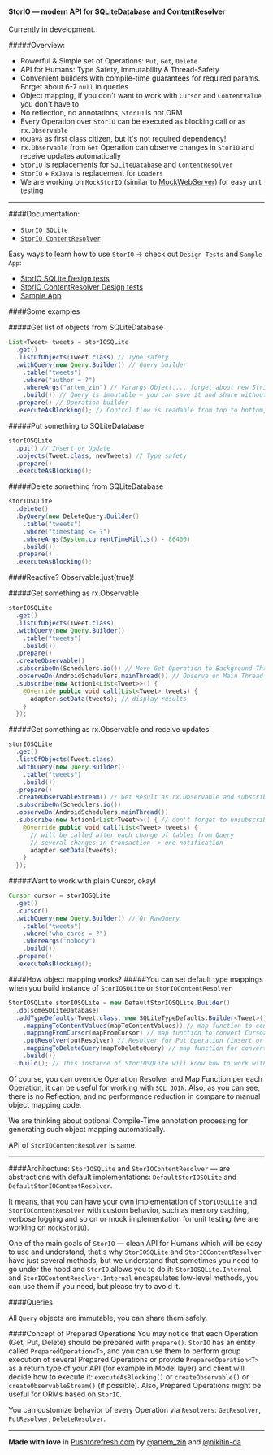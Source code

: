 #### StorIO — modern API for SQLiteDatabase and ContentResolver

Currently in development.

#####Overview:
* Powerful & Simple set of Operations: `Put`, `Get`, `Delete`
* API for Humans: Type Safety, Immutability & Thread-Safety
* Convenient builders with compile-time guarantees for required params. Forget about 6-7 `null` in queries
* Object mapping, if you don't want to work with `Cursor` and `ContentValue` you don't have to
* No reflection, no annotations, `StorIO` is not ORM
* Every Operation over `StorIO` can be executed as blocking call or as `rx.Observable`
* `RxJava` as first class citizen, but it's not required dependency!
* `rx.Observable` from `Get` Operation can observe changes in `StorIO` and receive updates automatically
* `StorIO` is replacements for `SQLiteDatabase` and `ContentResolver`
* `StorIO` + `RxJava` is replacement for `Loaders`
* We are working on `MockStorIO` (similar to [MockWebServer](https://github.com/square/okhttp/tree/master/mockwebserver)) for easy unit testing

----

####Documentation:

* [`StorIO SQLite`](docs/StorIOSQLite.md)
* [`StorIO ContentResolver`](docs/StorIOContentProvider.md)

Easy ways to learn how to use `StorIO` -> check out `Design Tests` and `Sample App`:

* [StorIO SQLite Design tests](storio-sqlite/src/test/java/com/pushtorefresh/storio/sqlite/design)
* [StorIO ContentResolver Design tests](storio-content-resolver/src/test/java/com/pushtorefresh/storio/contentresolver/design)
* [Sample App](storio-sample-app)

####Some examples

#####Get list of objects from SQLiteDatabase
```java
List<Tweet> tweets = storIOSQLite
  .get()
  .listOfObjects(Tweet.class) // Type safety
  .withQuery(new Query.Builder() // Query builder
    .table("tweets")
    .where("author = ?")
    .whereArgs("artem_zin") // Varargs Object..., forget about new String[] {"I", "am", "tired", "of", "this", "shit"}
    .build()) // Query is immutable — you can save it and share without worries
  .prepare() // Operation builder
  .executeAsBlocking(); // Control flow is readable from top to bottom, just like with RxJava

```

#####Put something to SQLiteDatabase
```java
storIOSQLite
  .put() // Insert or Update
  .objects(Tweet.class, newTweets) // Type safety
  .prepare()
  .executeAsBlocking();
```

#####Delete something from SQLiteDatabase
```java
storIOSQLite
  .delete()
  .byQuery(new DeleteQuery.Builder()
    .table("tweets")
    .where("timestamp <= ?")
    .whereArgs(System.currentTimeMillis() - 86400)
    .build())
  .prepare()
  .executeAsBlocking();
```

####Reactive? Observable.just(true)!

#####Get something as rx.Observable
```java
storIOSQLite
  .get()
  .listOfObjects(Tweet.class)
  .withQuery(new Query.Builder()
    .table("tweets")
    .build())
  .prepare()
  .createObservable()
  .subscribeOn(Schedulers.io()) // Move Get Operation to Background Thread
  .observeOn(AndroidSchedulers.mainThread()) // Observe on Main Thread
  .subscribe(new Action1<List<Tweet>>() {
  	@Override public void call(List<Tweet> tweets) {
  	  adapter.setData(tweets); // display results
  	}
  });
```

#####Get something as rx.Observable and receive updates!
```java
storIOSQLite
  .get()
  .listOfObjects(Tweet.class)
  .withQuery(new Query.Builder()
    .table("tweets")
    .build())
  .prepare()
  .createObservableStream() // Get Result as rx.Observable and subscribe to further updates of tables from Query!
  .subscribeOn(Schedulers.io())
  .observeOn(AndroidSchedulers.mainThread())
  .subscribe(new Action1<List<Tweet>>() { // don't forget to unsubscribe please
  	@Override public void call(List<Tweet> tweets) {
  	  // will be called after each change of tables from Query
  	  // several changes in transaction -> one notification
  	  adapter.setData(tweets);
  	}
  });
```

#####Want to work with plain Cursor, okay!
```java
Cursor cursor = storIOSQLite
  .get()
  .cursor()
  .withQuery(new Query.Builder() // Or RawQuery
    .table("tweets")
    .where("who_cares = ?")
    .whereArgs("nobody")
    .build())
  .prepare()
  .executeAsBlocking();
```

####How object mapping works?
#####You can set default type mappings when you build instance of `StorIOSQLite` or `StorIOContentResolver`

```java
StorIOSQLite storIOSQLite = new DefaultStorIOSQLite.Builder()
  .db(someSQLiteDatabase)
  .addTypeDefaults(Tweet.class, new SQLiteTypeDefaults.Builder<Tweet>()
    .mappingToContentValues(mapToContentValues)) // map function to convert Tweet object to ContentValues
    .mappingFromCursor(mapFromCursor) // map function to convert Cursor to Tweet object
    .putResolver(putResolver) // Resolver for Put Operation (insert or Update), see DefaultPutResolver
    .mappingToDeleteQuery(mapToDeleteQuery) // map function for converting Tweet object to DeleteQuery
    .build())
  .build(); // This instance of StorIOSQLite will know how to work with Tweet objects
```

Of course, you can override Operation Resolver and Map Function per each Operation, it can be useful for working with `SQL JOIN`.
Also, as you can see, there is no Reflection, and no performance reduction in compare to manual object mapping code.

We are thinking about optional Compile-Time annotation processing for generating such object mapping automatically.


API of `StorIOContentResolver` is same.

----

####Architecture:
`StorIOSQLite` and `StorIOContentResolver` — are abstractions with default implementations: `DefaultStorIOSQLite` and `DefaultStorIOContentResolver`.

It means, that you can have your own implementation of `StorIOSQLite` and `StorIOContentResolver` with custom behavior, such as memory caching, verbose logging and so on or mock implementation for unit testing (we are working on `MockStorIO`).

One of the main goals of `StorIO` — clean API for Humans which will be easy to use and understand, that's why `StorIOSQLite` and `StorIOContentResolver` have just several methods, but we understand that sometimes you need to go under the hood and `StorIO` allows you to do it: `StorIOSQLite.Internal` and `StorIOContentResolver.Internal` encapsulates low-level methods, you can use them if you need, but please try to avoid it.

####Queries

All `Query` objects are immutable, you can share them safely.

####Concept of Prepared Operations
You may notice that each Operation (Get, Put, Delete) should be prepared with `prepare()`. `StorIO` has an entity called `PreparedOperation<T>`, and you can use them to perform group execution of several Prepared Operations or provide `PreparedOperation<T>` as a return type of your API (for example in Model layer) and client will decide how to execute it: `executeAsBlocking()` or `createObservable()` or `createObservableStream()` (if possible). Also, Prepared Operations might be useful for ORMs based on `StorIO`.

You can customize behavior of every Operation via `Resolvers`: `GetResolver`, `PutResolver`, `DeleteResolver`.

----
**Made with love** in [Pushtorefresh.com](https://pushtorefresh.com) by [@artem_zin](https://twitter.com/artem_zin) and [@nikitin-da](https://github.com/nikitin-da)
